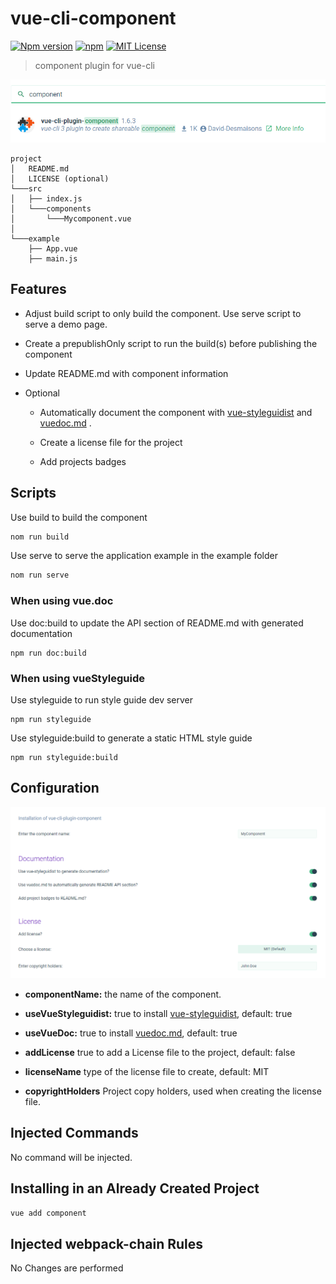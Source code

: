 # vue-cli-component
[![Npm version](https://img.shields.io/npm/v/vue-cli-plugin-component.svg?maxAge=2592000)](https://www.npmjs.com/package/vue-cli-plugin-component)
[![npm](https://img.shields.io/npm/dt/vue-cli-plugin-component.svg)](https://npmjs.com/package/vue-cli-plugin-component)
[![MIT License](https://img.shields.io/github/license/David-Desmaisons/vue-cli-plugin-component.svg)](https://github.com/David-Desmaisons/vue-cli-plugin-component/blob/master/LICENSE)
> component plugin for vue-cli

![demo](./__doc__/vue-ui.png)

```
project
│   README.md
│   LICENSE (optional)
└───src
│   ├── index.js
│   └───components
│       └───Mycomponent.vue
│   
└───example
    ├── App.vue
    ├── main.js
```

## Features

* Adjust build script to only build the component. Use serve script to serve a demo page.

* Create a prepublishOnly script to run the build(s) before publishing the component

* Update README.md with component information

* Optional

    * Automatically document the component with [vue-styleguidist](https://github.com/vue-styleguidist/vue-styleguidist) and [vuedoc.md](https://gitlab.com/vuedoc/md) .

    * Create a license file for the project

    * Add projects badges

## Scripts

Use build to build the component
``` sh
nom run build
```

Use serve to serve the application example in the example folder
``` sh
nom run serve
```

### When using vue.doc

Use doc:build to update the API section of README.md with generated documentation
```
npm run doc:build
```

### When using vueStyleguide

Use styleguide to run style guide dev server
```
npm run styleguide
```

Use styleguide:build to generate a static HTML style guide
```
npm run styleguide:build
```


## Configuration

![configuration](./__doc__/configuration.png)


* **componentName:** the name of the component.

* **useVueStyleguidist:** true to install [vue-styleguidist](https://github.com/vue-styleguidist/vue-styleguidist), default: true

* **useVueDoc:** true to install [vuedoc.md](https://gitlab.com/vuedoc/md), default: true

* **addLicense** true to add a License file to the project, default: false

* **licenseName** type of the license file to create, default: MIT

* **copyrightHolders** Project copy holders, used when creating the license file.

## Injected Commands

No command will be injected.


## Installing in an Already Created Project

``` sh
vue add component
```

## Injected webpack-chain Rules
No Changes are performed
